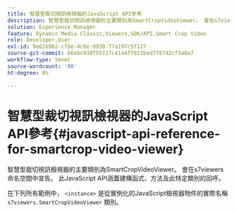 ```yaml
---
title: 智慧型裁切視訊檢視器的JavaScript API參考
description: 智慧型裁切視訊檢視器的主要類別為SmartCropVideoViewer。 會在s7viewers命名空間中宣告。 此JavaScript API涵蓋建構函式、方法及此特定類別的回呼。
solution: Experience Manager
feature: Dynamic Media Classic,Viewers,SDK/API,Smart Crop Video
role: Developer,User
exl-id: 9e61b962-cfbe-4c8e-9938-77a197c5f127
source-git-commit: b6ebc938f55117c4144ff921bed7f8742cf3a8a7
workflow-type: tm+mt
source-wordcount: '98'
ht-degree: 0%

---
```


# 智慧型裁切視訊檢視器的JavaScript API參考{#javascript-api-reference-for-smartcrop-video-viewer}

智慧型裁切視訊檢視器的主要類別為SmartCropVideoViewer。 會在s7viewers命名空間中宣告。 此JavaScript API涵蓋建構函式、方法及此特定類別的回呼。

在下列所有範例中， `<instance>` 是從實例化的JavaScript檢視器物件的實際名稱 `s7viewers.SmartCropVideoViewer` 類別。
